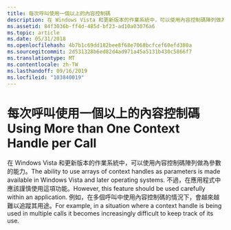 ```yaml
---
title: 每次呼叫使用一個以上的內容控制碼
description: 在 Windows Vista 和更新版本的作業系統中，可以使用內容控制碼陣列做為參數的能力。
ms.assetid: 84f3036b-ff4d-485d-bf23-ad10a03076a6
ms.topic: article
ms.date: 05/31/2018
ms.openlocfilehash: 4b7b1c69dd182bee8f68e7068bcfcef60efd380a
ms.sourcegitcommit: 2d531328b6ed82d4ad971a45a5131b430c5866f7
ms.translationtype: MT
ms.contentlocale: zh-TW
ms.lasthandoff: 09/16/2019
ms.locfileid: "103840019"
---
```

# <a name="using-more-than-one-context-handle-per-call"></a><span data-ttu-id="5c84b-103">每次呼叫使用一個以上的內容控制碼</span><span class="sxs-lookup"><span data-stu-id="5c84b-103">Using More than One Context Handle per Call</span></span>

<span data-ttu-id="5c84b-104">在 Windows Vista 和更新版本的作業系統中，可以使用內容控制碼陣列做為參數的能力。</span><span class="sxs-lookup"><span data-stu-id="5c84b-104">The ability to use arrays of context handles as parameters is made available in Windows Vista and later operating systems.</span></span> <span data-ttu-id="5c84b-105">不過，在應用程式中應該謹慎使用這項功能。</span><span class="sxs-lookup"><span data-stu-id="5c84b-105">However, this feature should be used carefully within an application.</span></span> <span data-ttu-id="5c84b-106">例如，在多個呼叫中使用內容控制碼的情況下，會越來越難以追蹤其用途。</span><span class="sxs-lookup"><span data-stu-id="5c84b-106">For example, in a situation where a context handle is being used in multiple calls it becomes increasingly difficult to keep track of its use.</span></span>

 

 




